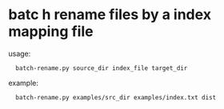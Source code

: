 # batc h rename files by a index mapping file

usage:  
```
  batch-rename.py source_dir index_file target_dir
```

example:
```
  batch-rename.py examples/src_dir examples/index.txt dist
```
